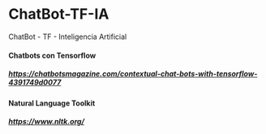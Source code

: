 # ChatBot-TF-IA
ChatBot - TF - Inteligencia Artificial
#### Chatbots con Tensorflow
##### https://chatbotsmagazine.com/contextual-chat-bots-with-tensorflow-4391749d0077
#### Natural Language Toolkit
##### https://www.nltk.org/
